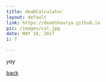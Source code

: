 ```yaml
---
title: deaDCalculator
layout: default
link: https://deadshourya.github.io
pic: /images/cal.jpg
date: MAY 18, 2017
i: 7

---
```




_yay_

[back](./)
